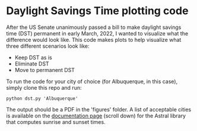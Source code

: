 # Daylight Savings Time plotting code

After the US Senate unanimously passed a bill to make daylight savings time (DST) permanent in early March, 2022, I wanted to visualize what the difference would look like. This code makes plots to help visualize what three different scenarios look like:
- Keep DST as is
- Eliminate DST
- Move to permanent DST

To run the code for your city of choice (for Albuquerque, in this case), simply clone this repo and run:

    python dst.py 'Albuquerque'

The output should be a PDF in the 'figures' folder. 
A list of acceptable cities is available on the [documentation page](https://astral.readthedocs.io/en/latest/) (scroll down) for the Astral library that computes sunrise and sunset times.
